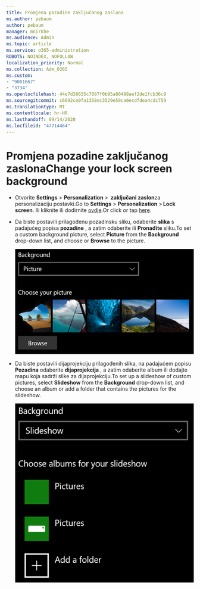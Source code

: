 ```yaml
---
title: Promjena pozadine zaključanog zaslona
ms.author: pebaum
author: pebaum
manager: mnirkhe
ms.audience: Admin
ms.topic: article
ms.service: o365-administration
ROBOTS: NOINDEX, NOFOLLOW
localization_priority: Normal
ms.collection: Adm_O365
ms.custom:
- "9001667"
- "3734"
ms.openlocfilehash: 44e7d38655c7087f0b95a80488aef2de1fcb36c9
ms.sourcegitcommit: c6692ce0fa1358ec3529e59ca0ecdfdea4cdc759
ms.translationtype: MT
ms.contentlocale: hr-HR
ms.lasthandoff: 09/14/2020
ms.locfileid: "47714464"
---
```

# <a name="change-your-lock-screen-background"></a><span data-ttu-id="21606-102">Promjena pozadine zaključanog zaslona</span><span class="sxs-lookup"><span data-stu-id="21606-102">Change your lock screen background</span></span>

- <span data-ttu-id="21606-103">Otvorite **Settings**  >  **Personalization**  >  **zaključani zaslon**za personalizaciju postavki.</span><span class="sxs-lookup"><span data-stu-id="21606-103">Go to **Settings** > **Personalization** > **Lock screen**.</span></span> <span data-ttu-id="21606-104">Ili kliknite ili dodirnite [ovdje](ms-settings:lockscreen?activationSource=GetHelp).</span><span class="sxs-lookup"><span data-stu-id="21606-104">Or click or tap [here](ms-settings:lockscreen?activationSource=GetHelp).</span></span>

- <span data-ttu-id="21606-105">Da biste postavili prilagođenu pozadinsku sliku, odaberite **slika** s padajućeg popisa **pozadine** , a zatim odaberite ili **Pronađite** sliku.</span><span class="sxs-lookup"><span data-stu-id="21606-105">To set a custom background picture, select **Picture** from the **Background** drop-down list, and choose or **Browse** to the picture.</span></span>

  ![Postavljanje prilagođene pozadinske slike.](media/set-custom-background-pic.png)

- <span data-ttu-id="21606-107">Da biste postavili dijaprojekciju prilagođenih slika, na padajućem popisu **Pozadina** odaberite **dijaprojekcija** , a zatim odaberite album ili dodajte mapu koja sadrži slike za dijaprojekciju.</span><span class="sxs-lookup"><span data-stu-id="21606-107">To set up a slideshow of custom pictures, select **Slideshow** from the **Background** drop-down list, and choose an album or add a folder that contains the pictures for the slideshow.</span></span>

  ![Postavite dijaprojekciju prilagođenih slika.](media/set-up-slideshow-background.png)

